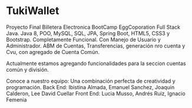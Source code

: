 # TukiWallet
Proyecto Final Billetera Electronica BootCamp EggCoporation Full Stack Java.
Java 8, POO, MySQL, SQL, JPA, Spring Boot, HTML5, CSS3 y Bootstrap.
Completamente Funcional.
Con Manejo de Usuario y Administrador.
ABM de Cuentas, Transferencias, generación nro cuenta y Cvu, con agregado de Cuenta Común.

Actualmente estamos agregando funcionalidades para la seccion cuentas común y división.

Conoce a nuestro equipo: Una combinación perfecta de creatividad y programación.
Back End: Ibistina Almada, Emanuel Sanchez, Joaquin Calderon, Lee David Cuellar
Front End: Lucia Musso, Andrés Ruiz, Ignacio Femenia
